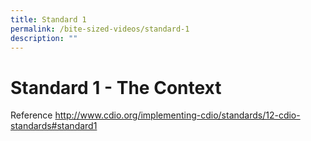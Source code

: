 ```yaml
---
title: Standard 1
permalink: /bite-sized-videos/standard-1
description: ""
---
```

# Standard 1 - The Context


Reference
http://www.cdio.org/implementing-cdio/standards/12-cdio-standards#standard1